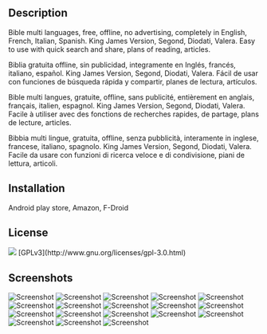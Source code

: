 ## Description
Bible multi languages, free, offline, no advertising, completely in English, French, Italian, Spanish.
King James Version, Segond, Diodati, Valera.
Easy to use with quick search and share, plans of reading, articles.


Biblia gratuita offline, sin publicidad, integramente en Inglés, francés, italiano, español.
King James Version, Segond, Diodati, Valera.
Fácil de usar con funciones de búsqueda rápida y compartir, planes de lectura, artículos.


Bible multi langues, gratuite, offline, sans publicité, entièrement en anglais, français, italien, espagnol.
King James Version, Segond, Diodati, Valera.
Facile à utiliser avec des fonctions de recherches rapides, de partage, plans de lecture, articles.


Bibbia multi lingue, gratuita, offline, senza pubblicità, interamente in inglese, francese, italiano, spagnolo.
King James Version, Segond, Diodati, Valera.
Facile da usare con funzioni di ricerca veloce e di condivisione, piani de lettura, articoli.


## Installation
Android play store, Amazon, F-Droid


## License
<img src="https://gnu.org/graphics/gplv3-127x51.png" />
[GPLv3](http://www.gnu.org/licenses/gpl-3.0.html) 


## Screenshots
![Screenshot](/metadata/en-US/images/phoneScreenshots/glb01.png)
![Screenshot](/metadata/en-US/images/phoneScreenshots/glb02.png)
![Screenshot](/metadata/en-US/images/phoneScreenshots/glb03.png)
![Screenshot](/metadata/en-US/images/phoneScreenshots/glb04.png)
![Screenshot](/metadata/en-US/images/phoneScreenshots/glb05.png)
![Screenshot](/metadata/en-US/images/phoneScreenshots/glb06.png)
![Screenshot](/metadata/en-US/images/phoneScreenshots/glb07.png)
![Screenshot](/metadata/en-US/images/phoneScreenshots/glb08.png)
![Screenshot](/metadata/en-US/images/phoneScreenshots/glb09.png)
![Screenshot](/metadata/en-US/images/phoneScreenshots/glb10.png)
![Screenshot](/metadata/en-US/images/phoneScreenshots/glb11.png)
![Screenshot](/metadata/en-US/images/phoneScreenshots/glb12.png)
![Screenshot](/metadata/en-US/images/phoneScreenshots/glb13.png)
![Screenshot](/metadata/en-US/images/phoneScreenshots/glb14.png)
![Screenshot](/metadata/en-US/images/phoneScreenshots/glb15.png)
![Screenshot](/metadata/en-US/images/phoneScreenshots/glb16.png)
![Screenshot](/metadata/en-US/images/phoneScreenshots/glb17.png)
![Screenshot](/metadata/en-US/images/phoneScreenshots/glb18.png)
